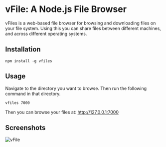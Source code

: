 # vFile: A Node.js File Browser

vFiles is a web-based file browser for browsing and downloading files on your file system. Using this you can share files between different machines, and across different operating systems. 

## Installation

```
npm install -g vfiles
```

## Usage

Navigate to the directory you want to browse. Then run the following command in that directory.

```
vfiles 7000
```

Then you can browse your files at: http://127.0.0.1:7000

## Screenshots
![vFile](https://www.avatarsys.org/api/img/data/2018-08-09/upload_fb1bc0b80596a03cb774e5e97e2ab626.png)
